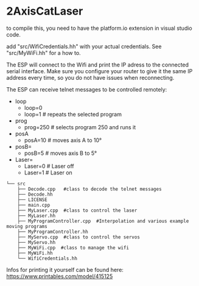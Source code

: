# 2AxisCatLaser
to compile this, you need to have the platform.io extension in visual studio code.

add "src/WifiCredentials.hh" with your actual credentials. See "src/MyWiFi.hh" for a how to.

The ESP will connect to the Wifi and print the IP adress to the connected serial interface. Make sure you configure your router to give it the same IP address every time, so you do not have issues when reconnecting.

The ESP can receive telnet messages to be controlled remotely:
- loop
  - loop=0
  - loop=1 # repeats the selected program 
- prog
  - prog=250 # selects program 250 and runs it 
- posA
  - posA=10 # moves axis A to 10°
- posB=
  - posB=5 # moves axis B to 5°
- Laser=
  - Laser=0 # Laser off
  - Laser=1 # Laser on

```
└── src
    ├── Decode.cpp   #class to decode the telnet messages
    ├── Decode.hh
    ├── LICENSE
    ├── main.cpp
    ├── MyLaser.cpp  #class to control the laser
    ├── MyLaser.hh
    ├── MyProgramController.cpp  #Interpolation and various example moving programs
    ├── MyProgramController.hh
    ├── MyServo.cpp  #class to control the servos
    ├── MyServo.hh
    ├── MyWiFi.cpp  #class to manage the wifi
    ├── MyWiFi.hh
    └── WifiCredentials.hh 

```

Infos for printing it yourself can be found here: https://www.printables.com/model/415125

